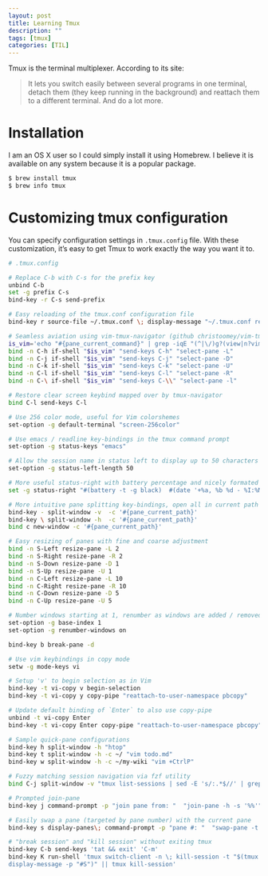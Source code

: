 ```yaml
---
layout: post
title: Learning Tmux
description: "" 
tags: [tmux]
categories: [TIL]
---
```


Tmux is the terminal multiplexer. According to its site:

> It lets you switch easily between several programs in one terminal, detach them (they keep running in the background) and reattach them to a different terminal. And do a lot more.

# Installation

I am an OS X user so I could simply install it using Homebrew. I believe it is available on any system because it is a popular package.

```bash
$ brew install tmux
$ brew info tmux
```

# Customizing tmux configuration

You can specify configuration settings in `.tmux.config` file. With these customization, it’s easy to get Tmux to work exactly the way you want it to.

```bash
# .tmux.config

# Replace C-b with C-s for the prefix key
unbind C-b
set -g prefix C-s
bind-key -r C-s send-prefix

# Easy reloading of the tmux.conf configuration file
bind-key r source-file ~/.tmux.conf \; display-message "~/.tmux.conf reloaded"

# Seamless aviation using vim-tmux-navigator (github christoomey/vim-tmux-navigator)
is_vim='echo "#{pane_current_command}" | grep -iqE "(^|\/)g?(view|n?vim?)(diff)?$"'
bind -n C-h if-shell "$is_vim" "send-keys C-h" "select-pane -L"
bind -n C-j if-shell "$is_vim" "send-keys C-j" "select-pane -D"
bind -n C-k if-shell "$is_vim" "send-keys C-k" "select-pane -U"
bind -n C-l if-shell "$is_vim" "send-keys C-l" "select-pane -R"
bind -n C-\ if-shell "$is_vim" "send-keys C-\\" "select-pane -l"

# Restore clear screen keybind mapped over by tmux-navigator
bind C-l send-keys C-l

# Use 256 color mode, useful for Vim colorshemes
set-option -g default-terminal "screen-256color"

# Use emacs / readline key-bindings in the tmux command prompt
set-option -g status-keys "emacs"

# Allow the session name in status left to display up to 50 characters
set-option -g status-left-length 50

# More useful status-right with battery percentage and nicely formated datetime
set -g status-right "#(battery -t -g black)  #(date '+%a, %b %d - %I:%M') "

# More intuitive pane splitting key-bindings, open all in current path
bind-key - split-window -v  -c '#{pane_current_path}'
bind-key \ split-window -h  -c '#{pane_current_path}'
bind c new-window -c '#{pane_current_path}'

# Easy resizing of panes with fine and coarse adjustment
bind -n S-Left resize-pane -L 2
bind -n S-Right resize-pane -R 2
bind -n S-Down resize-pane -D 1
bind -n S-Up resize-pane -U 1
bind -n C-Left resize-pane -L 10
bind -n C-Right resize-pane -R 10
bind -n C-Down resize-pane -D 5
bind -n C-Up resize-pane -U 5

# Number windows starting at 1, renumber as windows are added / removed
set-option -g base-index 1
set-option -g renumber-windows on

bind-key b break-pane -d

# Use vim keybindings in copy mode
setw -g mode-keys vi

# Setup 'v' to begin selection as in Vim
bind-key -t vi-copy v begin-selection
bind-key -t vi-copy y copy-pipe "reattach-to-user-namespace pbcopy"

# Update default binding of `Enter` to also use copy-pipe
unbind -t vi-copy Enter
bind-key -t vi-copy Enter copy-pipe "reattach-to-user-namespace pbcopy"

# Sample quick-pane configurations
bind-key h split-window -h "htop"
bind-key t split-window -h -c ~/ "vim todo.md"
bind-key w split-window -h -c ~/my-wiki "vim +CtrlP"

# Fuzzy matching session navigation via fzf utility
bind C-j split-window -v "tmux list-sessions | sed -E 's/:.*$//' | grep -v \"^$(tmux display-message -p '#S')\$\" | fzf --reverse | xargs tmux switch-client -t"

# Prompted join-pane
bind-key j command-prompt -p "join pane from: "  "join-pane -h -s '%%'"

# Easily swap a pane (targeted by pane number) with the current pane
bind-key s display-panes\; command-prompt -p "pane #: "  "swap-pane -t '%%'"

# "break session" and "kill session" without exiting tmux
bind-key C-b send-keys 'tat && exit' 'C-m'
bind-key K run-shell 'tmux switch-client -n \; kill-session -t "$(tmux
display-message -p "#S")" || tmux kill-session'
```